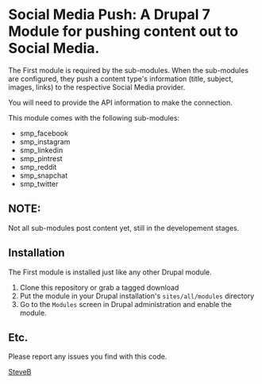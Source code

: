 # Social Media Push: A Drupal 7 Module for pushing content out to Social Media.

The First module is required by the sub-modules. When the sub-modules are
configured, they push a content type's information (title, subject, images, links)
to the respective Social Media provider.

You will need to provide the API information to make the connection.

This module comes with the following sub-modules:

  * smp_facebook
  * smp_instagram
  * smp_linkedin
  * smp_pintrest
  * smp_reddit
  * smp_snapchat
  * smp_twitter

## NOTE:
Not all sub-modules post content yet, still in the developement stages.

## Installation

The First module is installed just like any other Drupal module.

  1. Clone this repository or grab a tagged download
  2. Put the module in your Drupal installation's `sites/all/modules` directory
  3. Go to the `Modules` screen in Drupal administration and enable the module.

## Etc.

Please report any issues you find with this code.

[SteveB](http://www.qinfotek.com)
